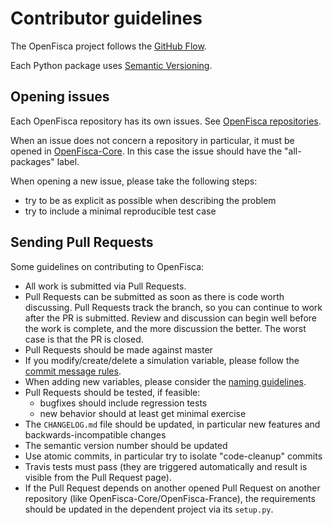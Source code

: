 # Contributor guidelines

The OpenFisca project follows the [GitHub Flow](https://guides.github.com/introduction/flow/).

Each Python package uses [Semantic Versioning](http://semver.org/).

## Opening issues

Each OpenFisca repository has its own issues. See [OpenFisca repositories](https://github.com/openfisca).

When an issue does not concern a repository in particular,
it must be opened in [OpenFisca-Core](https://github.com/openfisca/openfisca-core).
In this case the issue should have the "all-packages" label.

When opening a new issue, please take the following steps:
- try to be as explicit as possible when describing the problem
- try to include a minimal reproducible test case

## Sending Pull Requests

Some guidelines on contributing to OpenFisca:

- All work is submitted via Pull Requests.
- Pull Requests can be submitted as soon as there is code worth discussing. Pull Requests track the branch, so you can continue to work after the PR is submitted. Review and discussion can begin well before the work is complete, and the more discussion the better. The worst case is that the PR is closed.
- Pull Requests should be made against master
- If you modify/create/delete a simulation variable, please follow the [commit message rules](https://github.com/openfisca/openfisca-france/wiki/Messages-de-commit).
- When adding new variables, please consider the [naming guidelines](https://github.com/openfisca/openfisca-france/wiki/OpenFisca-variables-naming-guidelines).
- Pull Requests should be tested, if feasible:
  - bugfixes should include regression tests
  - new behavior should at least get minimal exercise
- The `CHANGELOG.md` file should be updated, in particular new features and backwards-incompatible changes
- The semantic version number should be updated
- Use atomic commits, in particular try to isolate "code-cleanup" commits
- Travis tests must pass (they are triggered automatically and result is visible from the Pull Request page).
- If the Pull Request depends on another opened Pull Request on another repository (like OpenFisca-Core/OpenFisca-France), the requirements should be updated in the dependent project via its `setup.py`.
